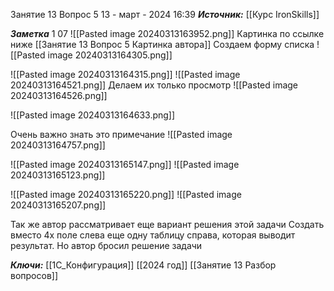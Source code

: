 
Занятие 13 Вопрос 5
 13 - март - 2024  16:39 
***Источник:***  [[Курс IronSkills]] 

***Заметка*** 1 07
![[Pasted image 20240313163952.png]]
Картинка по ссылке ниже
[[Занятие 13 Вопрос 5 Картинка автора]]
Создаем форму списка
![[Pasted image 20240313164305.png]]

![[Pasted image 20240313164315.png]]
![[Pasted image 20240313164521.png]]
Делаем их только просмотр
![[Pasted image 20240313164526.png]]

![[Pasted image 20240313164633.png]]

Очень важно знать это примечание
![[Pasted image 20240313164757.png]]

![[Pasted image 20240313165147.png]]
![[Pasted image 20240313165123.png]]

![[Pasted image 20240313165220.png]]
![[Pasted image 20240313165207.png]]

Так же автор рассматривает еще вариант решения этой задачи
Создать вместо 4х поле слева еще одну таблицу справа, которая выводит результат.
Но автор бросил решение задачи


***Ключи:*** [[1С_Конфигурация]] [[2024 год]]  [[Занятие 13 Разбор вопросов]]